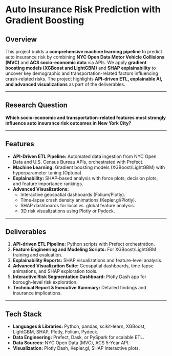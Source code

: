
# Auto Insurance Risk Prediction with Gradient Boosting

## Overview
This project builds a **comprehensive machine learning pipeline** to predict auto insurance risk by combining **NYC Open Data Motor Vehicle Collisions (MVC)** and **ACS socio-economic data** via APIs. We apply **gradient boosting models (XGBoost and LightGBM)** and **SHAP explainability** to uncover key demographic and transportation-related factors influencing crash-related risks. The project highlights **API-driven ETL, explainable AI, and advanced visualizations** as part of the deliverables.

---

## Research Question
**Which socio-economic and transportation-related features most strongly influence auto insurance risk outcomes in New York City?**

---

## Features
- **API-Driven ETL Pipeline:** Automated data ingestion from NYC Open Data and U.S. Census Bureau APIs, orchestrated with Prefect.
- **Machine Learning:** Gradient boosting models (XGBoost/LightGBM) with hyperparameter tuning (Optuna).
- **Explainability:** SHAP-based analysis with force plots, decision plots, and feature importance rankings.
- **Advanced Visualizations:**  
  - Interactive geospatial dashboards (Folium/Plotly).  
  - Time-lapse crash density animations (Kepler.gl/Plotly).  
  - SHAP dashboards for local vs. global feature analysis.  
  - 3D risk visualizations using Plotly or Pydeck.

---

## Deliverables
1. **API-driven ETL Pipeline:** Python scripts with Prefect orchestration.  
2. **Feature Engineering and Modeling Scripts:** For XGBoost/LightGBM training and evaluation.  
3. **Explainability Reports:** SHAP visualizations and feature-level analysis.  
4. **Advanced Visualization Suite:** Geospatial dashboards, time-lapse animations, and SHAP exploration tools.  
5. **Interactive Risk Segmentation Dashboard:** Plotly Dash app for borough-level risk exploration.  
6. **Technical Report & Executive Summary:** Detailed findings and insurance implications.

---

## Tech Stack
- **Languages & Libraries:** Python, pandas, scikit-learn, XGBoost, LightGBM, SHAP, Plotly, Folium, Pydeck.  
- **Data Engineering:** Prefect, Dask, or PySpark for scalable ETL.  
- **Data Sources:** NYC Open Data (MVC), ACS 5-Year API.  
- **Visualization:** Plotly Dash, Kepler.gl, SHAP interactive plots.  
